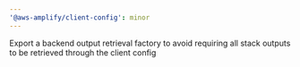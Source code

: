 ```yaml
---
'@aws-amplify/client-config': minor
---
```


Export a backend output retrieval factory to avoid requiring all stack outputs to be retrieved through the client config
